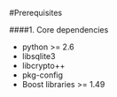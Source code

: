 
#Prerequisites

####1. Core dependencies
- python >= 2.6
- libsqlite3
- libcrypto++
- pkg-config
- Boost libraries >= 1.49

